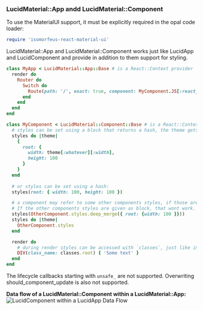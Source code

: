 ### LucidMaterial::App andd LucidMaterial::Component
To use the MaterialUI support, it must be explicitly required in the opal code loader:
```ruby
require 'isomorfeus-react-material-ui'
```

LucidMaterial::App and LucidMaterial::Component works just like LucidApp and LucidComponent and provide in addition to them
support for styling.
```ruby
class MyApp < LucidMaterial::App::Base # is a React::Context provider
  render do
    Router do
      Switch do
        Route(path: '/', exact: true, component: MyComponent.JS[:react_component])
      end
    end
  end
end

class MyComponent < LucidMaterial::Component::Base # is a React::Context Consumer
  # styles can be set using a block that returns a hash, the theme gets passed to the block as hash:
  styles do |theme|
    {
      root: {
        width: theme[:whatever][:width],
        height: 100
      }
    } 
  end
  
  # or styles can be set using a hash:
  styles(root: { width: 100, height: 100 })

  # a component may refer to some other components styles, if those are given as hash.
  # If the other components styles are given as block, that wont work.
  styles(OtherComponent.styles.deep_merge({ root: {width: 100 }}))
  styles do |theme|
    OtherComponent.styles
  end

  render do
    # during render styles can be accessed with `classes`, just like in the MaterialUI documentation.
    DIV(class_name: classes.root) { 'Some text' }
  end
end
```

The lifecycle callbacks starting with `unsafe_` are not supported.
Overwriting should_component_update is also not supported.

**Data flow of a LucidMaterial::Component within a LucidMaterial::App:**
![LucidComponent within a LucidApp Data Flow](https://raw.githubusercontent.com/isomorfeus/isomorfeus-react/master/images/data_flow_lucid_component.png)
